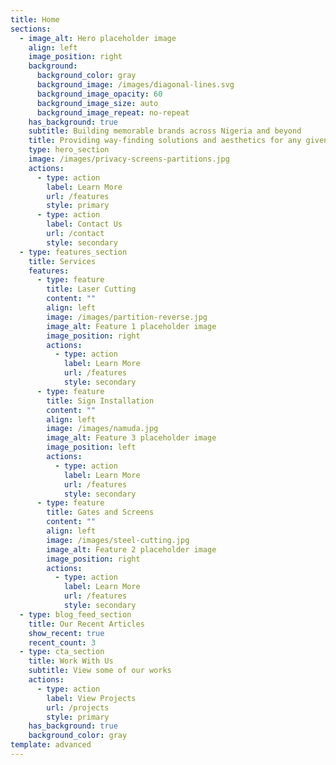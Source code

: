 ```yaml
---
title: Home
sections:
  - image_alt: Hero placeholder image
    align: left
    image_position: right
    background:
      background_color: gray
      background_image: /images/diagonal-lines.svg
      background_image_opacity: 60
      background_image_size: auto
      background_image_repeat: no-repeat
    has_background: true
    subtitle: Building memorable brands across Nigeria and beyond
    title: Providing way-finding solutions and aesthetics for any given Space
    type: hero_section
    image: /images/privacy-screens-partitions.jpg
    actions:
      - type: action
        label: Learn More
        url: /features
        style: primary
      - type: action
        label: Contact Us
        url: /contact
        style: secondary
  - type: features_section
    title: Services
    features:
      - type: feature
        title: Laser Cutting
        content: ""
        align: left
        image: /images/partition-reverse.jpg
        image_alt: Feature 1 placeholder image
        image_position: right
        actions:
          - type: action
            label: Learn More
            url: /features
            style: secondary
      - type: feature
        title: Sign Installation
        content: ""
        align: left
        image: /images/namuda.jpg
        image_alt: Feature 3 placeholder image
        image_position: left
        actions:
          - type: action
            label: Learn More
            url: /features
            style: secondary
      - type: feature
        title: Gates and Screens
        content: ""
        align: left
        image: /images/steel-cutting.jpg
        image_alt: Feature 2 placeholder image
        image_position: right
        actions:
          - type: action
            label: Learn More
            url: /features
            style: secondary
  - type: blog_feed_section
    title: Our Recent Articles
    show_recent: true
    recent_count: 3
  - type: cta_section
    title: Work With Us
    subtitle: View some of our works
    actions:
      - type: action
        label: View Projects
        url: /projects
        style: primary
    has_background: true
    background_color: gray
template: advanced
---
```

